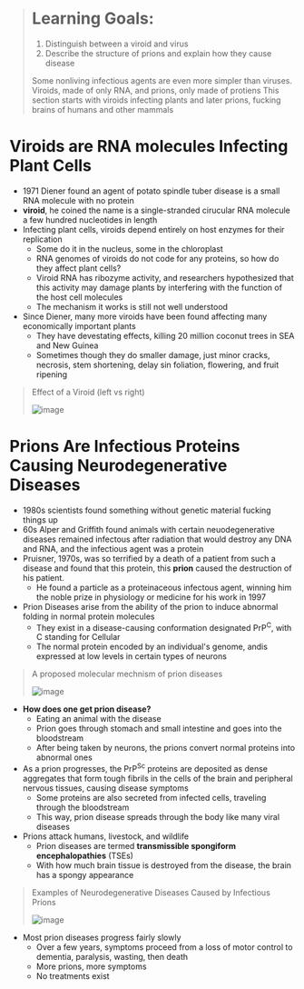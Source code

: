> # Learning Goals:
> 1. Distinguish between a viroid and virus
> 2. Describe the structure of prions and explain how they cause disease
>
> Some nonliving infectious agents are even more simpler than viruses. Viroids, made of only RNA, and prions, only made of protiens
> This section starts with viroids infecting plants and later prions, fucking brains of humans and other mammals

# Viroids are RNA molecules Infecting Plant Cells
- 1971 Diener found an agent of potato spindle tuber disease is a small RNA molecule with no protein
- **viroid**, he coined the name is a single-stranded cirucular RNA molecule a few hundred nucleotides in length
- Infecting plant cells, viroids depend entirely on host enzymes for their replication
  - Some do it in the nucleus, some in the chloroplast
  - RNA genomes of viroids do not code for any proteins, so how do they affect plant cells?
  - Viroid RNA has ribozyme activity, and researchers hypothesized that this activity may damage plants by interfering with the function of the host cell molecules
  - The mechanism it works is still not well understood
- Since Diener, many more viroids have been found affecting many economically important plants
  - They have devestating effects, killing 20 million coconut trees in SEA and New Guinea
  - Sometimes though they do smaller damage, just minor cracks, necrosis, stem shortening, delay sin foliation, flowering, and fruit ripening

> Effect of a Viroid (left vs right)
>
> ![image](https://github.com/MCBasterSheet/MCBasterSheet/assets/157453648/1d04b05b-ba08-4a68-94ee-f324947494bc)

# Prions Are Infectious Proteins Causing Neurodegenerative Diseases
- 1980s scientists found something without genetic material fucking things up
- 60s Alper and Griffith found animals with certain neuodegenerative diseases remained infectous after radiation that would destroy any DNA and RNA, and the infectious agent was a protein
- Pruisner, 1970s, was so terrified by a death of a patient from such a disease and found that this protein, this **prion** caused the destruction of his patient.
  - He found a particle as a proteinaceous infectous agent, winning him the noble prize in physiology or medicine for his work in 1997
- Prion Diseases arise from the ability of the prion to induce abnormal folding in normal protein molecules
  - They exist in a disease-causing conformation designated PrP<sup/>C</sup>, with C standing for Cellular
  - The normal protein encoded by an individual's genome, andis expressed at low levels in certain types of neurons

> A proposed molecular mechnism of prion diseases
>
> ![image](https://github.com/MCBasterSheet/MCBasterSheet/assets/157453648/92361d8d-11d7-4c31-8017-5e2da203e6ad)

- **How does one get prion disease?**
  - Eating an animal with the disease
  - Prion goes through stomach and small intestine and goes into the bloodstream
  - After being taken by neurons, the prions convert normal proteins into abnormal ones
- As a prion progresses, the PrP<sup/>Sc</sup> proteins are deposited as dense aggregates that form tough fibrils in the cells of the brain and peripheral nervous tissues, causing disease symptoms
  - Some proteins are also secreted from infected cells, traveling through the bloodstream
  - This way, prion disease spreads through the body like many viral diseases
- Prions attack humans, livestock, and wildlife 
  - Prion diseases are termed **transmissible spongiform encephalopathies** (TSEs)
  - With how much brain tissue is destroyed from the disease, the brain has a spongy appearance

> Examples of Neurodegenerative Diseases Caused by Infectious Prions
>
> ![image](https://github.com/MCBasterSheet/MCBasterSheet/assets/157453648/90ba281d-501e-4bb9-86aa-516a497e9452)

- Most prion diseases progress fairly slowly
  - Over a few years, symptoms proceed from a loss of motor control to dementia, paralysis, wasting, then death
  - More prions, more symptoms
  - No treatments exist
